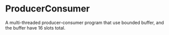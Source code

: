 # ProducerConsumer
A multi-threaded producer-consumer program that use bounded buffer, and the buffer have 16 slots total.
